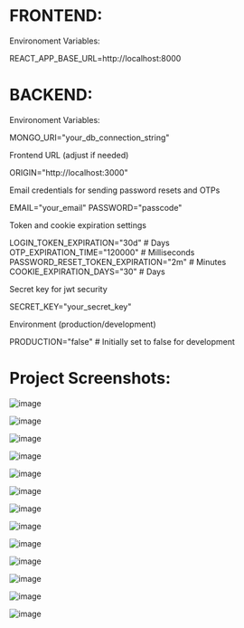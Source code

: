 # FRONTEND:
Environoment Variables:

  REACT_APP_BASE_URL=http://localhost:8000


# BACKEND:
Environoment Variables:

  MONGO_URI="your_db_connection_string"


Frontend URL (adjust if needed)

  ORIGIN="http://localhost:3000"


Email credentials for sending password resets and OTPs

  EMAIL="your_email" 
  PASSWORD="passcode"


Token and cookie expiration settings

  LOGIN_TOKEN_EXPIRATION="30d"  # Days
  OTP_EXPIRATION_TIME="120000"  # Milliseconds
  PASSWORD_RESET_TOKEN_EXPIRATION="2m"  # Minutes
  COOKIE_EXPIRATION_DAYS="30"    # Days


Secret key for jwt security

  SECRET_KEY="your_secret_key"

Environment (production/development)

  PRODUCTION="false" # Initially set to false for development


# Project Screenshots:
![image](https://github.com/user-attachments/assets/5ff623e8-e3a0-4b6e-8b57-b10be9a31224)

![image](https://github.com/user-attachments/assets/de35013d-9186-48c3-9974-a5aea82a9760)

![image](https://github.com/user-attachments/assets/2e260174-9f7b-4b74-bec3-0cc36f13d16f)

![image](https://github.com/user-attachments/assets/49645935-7849-4853-a927-37cebbe77214)

![image](https://github.com/user-attachments/assets/26e84bf5-0619-41a9-a836-f92fb829b09c)

![image](https://github.com/user-attachments/assets/11c5d92b-e4cb-4a49-9fde-b03176e6e851)

![image](https://github.com/user-attachments/assets/a91b78ab-1b7e-48de-b426-3fc892dead84)

![image](https://github.com/user-attachments/assets/ab145d60-55c0-4937-9e22-4097f8514c43)

![image](https://github.com/user-attachments/assets/1fa791f5-77b1-4f8e-9135-ccc22ab9969d)

![image](https://github.com/user-attachments/assets/5bd1fcd4-2504-42da-ab7b-4ae894969755)

![image](https://github.com/user-attachments/assets/6b5f656e-8e31-4d04-b23c-6610e4d7eb4d)

![image](https://github.com/user-attachments/assets/f108a4b2-d45d-4b6f-b151-4e80aa4dc8eb)

![image](https://github.com/user-attachments/assets/fa3b26f3-f295-4f33-b34a-d62e16e32cb6)











